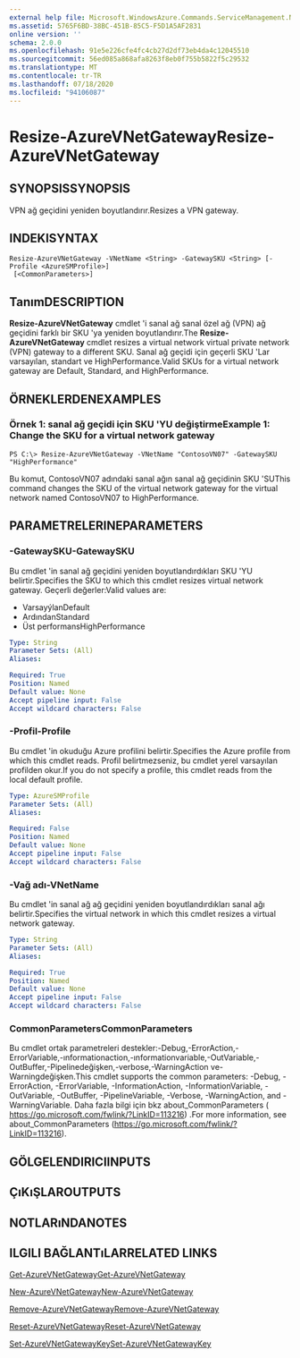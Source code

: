 ```yaml
---
external help file: Microsoft.WindowsAzure.Commands.ServiceManagement.Network.dll-Help.xml
ms.assetid: 5765F6BD-38BC-451B-85C5-F5D1A5AF2831
online version: ''
schema: 2.0.0
ms.openlocfilehash: 91e5e226cfe4fc4cb27d2df73eb4da4c12045510
ms.sourcegitcommit: 56ed085a868afa8263f8eb0f755b5822f5c29532
ms.translationtype: MT
ms.contentlocale: tr-TR
ms.lasthandoff: 07/18/2020
ms.locfileid: "94106087"
---
```

# <span data-ttu-id="8b5f0-101">Resize-AzureVNetGateway</span><span class="sxs-lookup"><span data-stu-id="8b5f0-101">Resize-AzureVNetGateway</span></span>

## <span data-ttu-id="8b5f0-102">SYNOPSIS</span><span class="sxs-lookup"><span data-stu-id="8b5f0-102">SYNOPSIS</span></span>
<span data-ttu-id="8b5f0-103">VPN ağ geçidini yeniden boyutlandırır.</span><span class="sxs-lookup"><span data-stu-id="8b5f0-103">Resizes a VPN gateway.</span></span>

## <span data-ttu-id="8b5f0-104">INDEKI</span><span class="sxs-lookup"><span data-stu-id="8b5f0-104">SYNTAX</span></span>

```
Resize-AzureVNetGateway -VNetName <String> -GatewaySKU <String> [-Profile <AzureSMProfile>]
 [<CommonParameters>]
```

## <span data-ttu-id="8b5f0-105">Tanım</span><span class="sxs-lookup"><span data-stu-id="8b5f0-105">DESCRIPTION</span></span>
<span data-ttu-id="8b5f0-106">**Resize-AzureVNetGateway** cmdlet 'i sanal ağ sanal özel ağ (VPN) ağ geçidini farklı bir SKU 'ya yeniden boyutlandırır.</span><span class="sxs-lookup"><span data-stu-id="8b5f0-106">The **Resize-AzureVNetGateway** cmdlet resizes a virtual network virtual private network (VPN) gateway to a different SKU.</span></span>
<span data-ttu-id="8b5f0-107">Sanal ağ geçidi için geçerli SKU 'Lar varsayılan, standart ve HighPerformance.</span><span class="sxs-lookup"><span data-stu-id="8b5f0-107">Valid SKUs for a virtual network gateway are Default, Standard, and HighPerformance.</span></span>

## <span data-ttu-id="8b5f0-108">ÖRNEKLERDEN</span><span class="sxs-lookup"><span data-stu-id="8b5f0-108">EXAMPLES</span></span>

### <span data-ttu-id="8b5f0-109">Örnek 1: sanal ağ geçidi için SKU 'YU değiştirme</span><span class="sxs-lookup"><span data-stu-id="8b5f0-109">Example 1: Change the SKU for a virtual network gateway</span></span>
```
PS C:\> Resize-AzureVNetGateway -VNetName "ContosoVN07" -GatewaySKU "HighPerformance"
```

<span data-ttu-id="8b5f0-110">Bu komut, ContosoVN07 adındaki sanal ağın sanal ağ geçidinin SKU 'SU</span><span class="sxs-lookup"><span data-stu-id="8b5f0-110">This command changes the SKU of the virtual network gateway for the virtual network named ContosoVN07 to HighPerformance.</span></span>

## <span data-ttu-id="8b5f0-111">PARAMETRELERINE</span><span class="sxs-lookup"><span data-stu-id="8b5f0-111">PARAMETERS</span></span>

### <span data-ttu-id="8b5f0-112">-GatewaySKU</span><span class="sxs-lookup"><span data-stu-id="8b5f0-112">-GatewaySKU</span></span>
<span data-ttu-id="8b5f0-113">Bu cmdlet 'in sanal ağ geçidini yeniden boyutlandırdıkları SKU 'YU belirtir.</span><span class="sxs-lookup"><span data-stu-id="8b5f0-113">Specifies the SKU to which this cmdlet resizes virtual network gateway.</span></span>
<span data-ttu-id="8b5f0-114">Geçerli değerler:</span><span class="sxs-lookup"><span data-stu-id="8b5f0-114">Valid values are:</span></span> 

- <span data-ttu-id="8b5f0-115">Varsayýlan</span><span class="sxs-lookup"><span data-stu-id="8b5f0-115">Default</span></span> 
- <span data-ttu-id="8b5f0-116">Ardından</span><span class="sxs-lookup"><span data-stu-id="8b5f0-116">Standard</span></span> 
- <span data-ttu-id="8b5f0-117">Üst performans</span><span class="sxs-lookup"><span data-stu-id="8b5f0-117">HighPerformance</span></span>

```yaml
Type: String
Parameter Sets: (All)
Aliases: 

Required: True
Position: Named
Default value: None
Accept pipeline input: False
Accept wildcard characters: False
```

### <span data-ttu-id="8b5f0-118">-Profil</span><span class="sxs-lookup"><span data-stu-id="8b5f0-118">-Profile</span></span>
<span data-ttu-id="8b5f0-119">Bu cmdlet 'in okuduğu Azure profilini belirtir.</span><span class="sxs-lookup"><span data-stu-id="8b5f0-119">Specifies the Azure profile from which this cmdlet reads.</span></span> <span data-ttu-id="8b5f0-120">Profil belirtmezseniz, bu cmdlet yerel varsayılan profilden okur.</span><span class="sxs-lookup"><span data-stu-id="8b5f0-120">If you do not specify a profile, this cmdlet reads from the local default profile.</span></span>

```yaml
Type: AzureSMProfile
Parameter Sets: (All)
Aliases: 

Required: False
Position: Named
Default value: None
Accept pipeline input: False
Accept wildcard characters: False
```

### <span data-ttu-id="8b5f0-121">-Vağ adı</span><span class="sxs-lookup"><span data-stu-id="8b5f0-121">-VNetName</span></span>
<span data-ttu-id="8b5f0-122">Bu cmdlet 'in sanal ağ ağ geçidini yeniden boyutlandırdıkları sanal ağı belirtir.</span><span class="sxs-lookup"><span data-stu-id="8b5f0-122">Specifies the virtual network in which this cmdlet resizes a virtual network gateway.</span></span>

```yaml
Type: String
Parameter Sets: (All)
Aliases: 

Required: True
Position: Named
Default value: None
Accept pipeline input: False
Accept wildcard characters: False
```

### <span data-ttu-id="8b5f0-123">CommonParameters</span><span class="sxs-lookup"><span data-stu-id="8b5f0-123">CommonParameters</span></span>
<span data-ttu-id="8b5f0-124">Bu cmdlet ortak parametreleri destekler:-Debug,-ErrorAction,-ErrorVariable,-ınformationaction,-ınformationvariable,-OutVariable,-OutBuffer,-Pipelinedeğişken,-verbose,-WarningAction ve-Warningdeğişken.</span><span class="sxs-lookup"><span data-stu-id="8b5f0-124">This cmdlet supports the common parameters: -Debug, -ErrorAction, -ErrorVariable, -InformationAction, -InformationVariable, -OutVariable, -OutBuffer, -PipelineVariable, -Verbose, -WarningAction, and -WarningVariable.</span></span> <span data-ttu-id="8b5f0-125">Daha fazla bilgi için bkz about_CommonParameters ( https://go.microsoft.com/fwlink/?LinkID=113216) .</span><span class="sxs-lookup"><span data-stu-id="8b5f0-125">For more information, see about_CommonParameters (https://go.microsoft.com/fwlink/?LinkID=113216).</span></span>

## <span data-ttu-id="8b5f0-126">GÖLGELENDIRICI</span><span class="sxs-lookup"><span data-stu-id="8b5f0-126">INPUTS</span></span>

## <span data-ttu-id="8b5f0-127">ÇıKıŞLAR</span><span class="sxs-lookup"><span data-stu-id="8b5f0-127">OUTPUTS</span></span>

## <span data-ttu-id="8b5f0-128">NOTLARıNDA</span><span class="sxs-lookup"><span data-stu-id="8b5f0-128">NOTES</span></span>

## <span data-ttu-id="8b5f0-129">ILGILI BAĞLANTıLAR</span><span class="sxs-lookup"><span data-stu-id="8b5f0-129">RELATED LINKS</span></span>

[<span data-ttu-id="8b5f0-130">Get-AzureVNetGateway</span><span class="sxs-lookup"><span data-stu-id="8b5f0-130">Get-AzureVNetGateway</span></span>](./Get-AzureVNetGateway.md)

[<span data-ttu-id="8b5f0-131">New-AzureVNetGateway</span><span class="sxs-lookup"><span data-stu-id="8b5f0-131">New-AzureVNetGateway</span></span>](./New-AzureVNetGateway.md)

[<span data-ttu-id="8b5f0-132">Remove-AzureVNetGateway</span><span class="sxs-lookup"><span data-stu-id="8b5f0-132">Remove-AzureVNetGateway</span></span>](./Remove-AzureVNetGateway.md)

[<span data-ttu-id="8b5f0-133">Reset-AzureVNetGateway</span><span class="sxs-lookup"><span data-stu-id="8b5f0-133">Reset-AzureVNetGateway</span></span>](./Reset-AzureVNetGateway.md)

[<span data-ttu-id="8b5f0-134">Set-AzureVNetGatewayKey</span><span class="sxs-lookup"><span data-stu-id="8b5f0-134">Set-AzureVNetGatewayKey</span></span>](./Set-AzureVNetGatewayKey.md)


